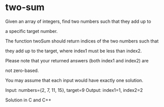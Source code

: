 # two-sum
Given an array of integers, find two numbers such that they add up to 

a specific target number.

The function twoSum should return indices of the two numbers such that 

they add up to the target, where index1 must be less than index2. 

Please note that your returned answers (both index1 and index2) are 

not zero-based.

You may assume that each input would have exactly one solution.

Input: numbers={2, 7, 11, 15}, target=9
Output: index1=1, index2=2

Solution in C and C++
